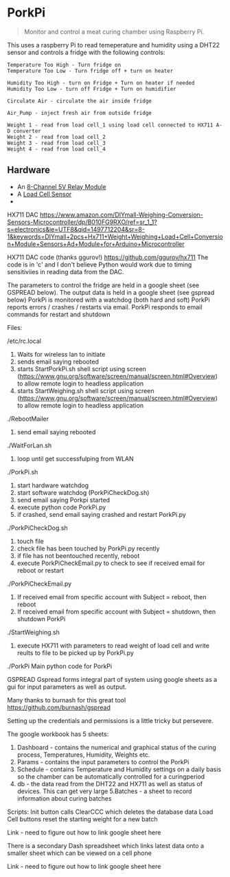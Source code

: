# PorkPi

> Monitor and control a meat curing chamber using Raspberry Pi.

This uses a raspberry Pi to read temeperature and humidity using a DHT22 sensor and controls a fridge with the following controls:

```
Temperature Too High - Turn fridge on
Temperature Too Low - Turn fridge off + turn on heater

Humidity Too High - turn on Fridge + Turn on heater if needed
Humidity Too Low - turn off Fridge + Turn on humidifier

Circulate Air - circulate the air inside fridge

Air_Pump - inject fresh air from outside fridge

Weight 1 - read from load cell_1 using load cell connected to HX711 A-D converter 
Weight 2 - read from load cell_2
Weight 3 - read from load cell_3
Weight 4 - read from load cell_4
```
## Hardware
- An [8-Channel 5V Relay Module](https://www.sainsmart.com/products/8-channel-5v-relay-module)
- A [Load Cell Sensor](https://www.amazon.com/uxcell-Electronic-Balance-Weighing-Sensor/dp/B006W2IDUO)
- 
HX711 DAC https://www.amazon.com/DIYmall-Weighing-Conversion-Sensors-Microcontroller/dp/B010FG9RXO/ref=sr_1_1?s=electronics&ie=UTF8&qid=1497712204&sr=8-1&keywords=DIYmall+2pcs+Hx711+Weight+Weighing+Load+Cell+Conversion+Module+Sensors+Ad+Module+for+Arduino+Microcontroller

HX711 DAC code (thanks ggurov!) https://github.com/ggurov/hx711  The code is in 'c' and I don't believe Python would work due to timing sensitiviies in reading data from the DAC.

The parameters to control the fridge are held in a google sheet (see GSPREAD below).
The output data is held in a google sheet (see gspread below)
PorkPi is monitored with a watchdog (both hard and soft)
PorkPi reports errors / crashes / restarts via email.
PorkPi responds to email commands for restart and shutdown

Files:

  /etc/rc.local
  1. Waits for wireless lan to initiate
  2. sends email saying rebooted
  3. starts StartPorkPi.sh shell script using screen (https://www.gnu.org/software/screen/manual/screen.html#Overview) to allow remote login to headless application
  4. starts StartWeighing.sh shell script using screen (https://www.gnu.org/software/screen/manual/screen.html#Overview) to allow remote login to headless application
   
   
 ./RebootMailer
  1. send email saying rebooted
   
   
 ./WaitForLan.sh
   1. loop until get successfulping from WLAN
   
   
 ./PorkPi.sh
   1. start hardware watchdog
   2. start software watchdog (PorkPiCheckDog.sh)
   3. send email saying Porkpi started
   4. execute python code PorkPi.py
   5. if crashed, send email saying crashed and restart PorkPi.py
   
   
 ./PorkPiCheckDog.sh
   1. touch file
   2. check file has been touched by PorkPi.py recently
   3. if file has not beentouched recently, reboot
   4. execute PorkPiCheckEmail.py to check to see if received email for reboot or restart
   
   
 ./PorkPiCheckEmail.py
   1. If received email from specific account with Subject = reboot, then reboot
   2. If received email from specific account with Subject = shutdown, then shutdown PorkPi
   
   
 ./StartWeighing.sh
   1. execute HX711 with parameters to read weight of load cell and write reults to file to be picked up by PorkPi.py
   
   
 ./PorkPi
   Main python code for PorkPi
   
   
   
   GSPREAD
   Gspread forms integral part of system using google sheets as a gui for input parameters as well as output.
   
   Many thanks to burnash for this great tool
   https://github.com/burnash/gspread
   
   Setting up the credentials and permissions is a little tricky but persevere.
   
   The google workbook has 5 sheets:
   1. Dashboard - contains the numerical and graphical status of the curing process, Temperatures, Humidity, Weights etc.
   2. Params - contains the input parameters to control the PorkPi 
   3. Schedule - contains Temperature and Humidity settings on a daily basis so the chamber can be automatically controlled for a curingperiod
   4. db - the data read from the DHT22 and HX711 as well as status of devices.  This can get very large
   5.Batches - a sheet to record information about curing batches
   
   Scripts:  Init button calls ClearCCC which deletes the database data
             Load Cell buttons reset the starting weight for a new batch
   
Link  - need to figure out how to link google sheet here  
   
   There is a secondary Dash spreadsheet which links latest data onto a smaller sheet which can be viewed on a cell phone
   
Link - need to figure out how to link google sheet here  
  
